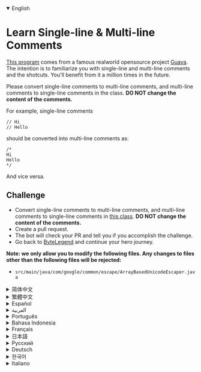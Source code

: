 <details open='true'>
<summary>English</summary>

# Learn Single-line & Multi-line Comments

[This program](https://github.com/ByteLegendQuest/java-single-multi-line-comment/blob/main/src/main/java/com/google/common/escape/ArrayBasedUnicodeEscaper.java) comes from a famous realworld opensource project [Guava](https://github.com/google/guava).
The intention is to familiarize you with single-line and multi-line comments and the shotcuts.
You'll benefit from it a million times in the future.

Please convert single-line comments to multi-line comments, and multi-line comments to single-line comments in the class.
**DO NOT change the content of the comments.**

For example, single-line comments

```
// Hi
// Hello
```

should be converted into multi-line comments as:

```
/*
Hi
Hello
*/
```

And vice versa.

## Challenge
- Convert single-line comments to multi-line comments, and multi-line comments to single-line comments in [this class](https://github.com/ByteLegendQuest/java-single-multi-line-comment/blob/main/src/main/java/com/google/common/escape/ArrayBasedUnicodeEscaper.java).
  **DO NOT change the content of the comments.**
- Create a pull request.
- The bot will check your PR and tell you if you accomplish the challenge.
- Go back to [ByteLegend](https://bytelegend.com) and continue your hero journey.


**Note: we only allow you to modify the following files.
Any changes to files other than the following files will be rejected:**

- `src/main/java/com/google/common/escape/ArrayBasedUnicodeEscaper.java`
</details>
<details>
<summary>简体中文</summary>

# 学习编写单行和多行注释

[这个程序](https://github.com/ByteLegendQuest/java-single-multi-line-comment/blob/main/src/main/java/com/google/common/escape/ArrayBasedUnicodeEscaper.java)来自于真实世界中的著名的开源项目[Guava](https://github.com/google/guava)。
这个练习的目的是让你熟悉注释（单行、多行）的写法及快捷键，你会在未来无数次地用到这些知识。

请将其中的单行注释改成多行注释，多行注释改成单行注释。**不要修改注释内容本身。**

例如，单行注释

```
// 今天
// 天气不错
```

改写成多行注释

```
/*
今天
天气不错
*/
```

反之亦然。

## 挑战
- 将[这个程序](https://github.com/ByteLegendQuest/java-single-multi-line-comment/blob/main/src/main/java/com/google/common/escape/ArrayBasedUnicodeEscaper.java)的单行注释改成多行注释，多行注释改成单行注释。**不要修改注释内容本身。**
- 你可以使用任意一种方法完成挑战（最好先在自己的本地电脑上测试通过）：
  - 使用下面的网页编辑器。
  - 创建一个GitHub Pull Request。
- 机器人将会检查你的答案，告诉你你是否通过了挑战。
- 回到[字节传说](https://bytelegend.com)，然后继续你的英雄旅程。


**注意：我们只允许您修改以下文件，任何对其他文件的修改都会被拒绝：**

- `src/main/java/com/google/common/escape/ArrayBasedUnicodeEscaper.java`
</details>
<details>
<summary>繁體中文</summary>

<h1>學習單行和多行註釋</h1><p><a href="https://github.com/ByteLegendQuest/java-single-multi-line-comment/blob/main/src/main/java/com/google/common/escape/ArrayBasedUnicodeEscaper.java" target="_blank">這個程序</a>來自一個著名的現實世界開源項目<a href="https://github.com/google/guava" target="_blank">Guava</a> 。目的是讓您熟悉單行和多行註釋以及快捷方式。將來你會從中受益一百萬次。</p><p>請將單行註釋轉換為多行註釋，將多行註釋轉換為類中的單行註釋。<strong>不要更改評論的內容。</strong></p><p>例如，單行註釋</p><pre class="notranslate"><code class="notranslate">// Hi
// Hello
</code></pre><p>應轉換為多行註釋：</p><pre class="notranslate"><code class="notranslate">/*
Hi
Hello
*/
</code></pre><p>反之亦然。</p><h2>挑戰</h2><ul><li><a href="https://github.com/ByteLegendQuest/java-single-multi-line-comment/blob/main/src/main/java/com/google/common/escape/ArrayBasedUnicodeEscaper.java" target="_blank">在這個類</a>中將單行註釋轉換為多行註釋，將多行註釋轉換為單行註釋。<strong>不要更改評論的內容。</strong></li><li>創建拉取請求。</li><li>機器人將檢查您的 PR 並告訴您是否完成了挑戰。</li><li>回到<a href="https://bytelegend.com" target="_blank">ByteLegend</a> ，繼續你的英雄之旅。</li></ul><p><strong>注意：我們只允許您修改以下文件。對以下文件以外的文件的任何更改都將被拒絕：</strong></p><ul><li> <code class="notranslate">src/main/java/com/google/common/escape/ArrayBasedUnicodeEscaper.java</code></li></ul></details>
<details>
<summary>Español</summary>

<h1>Aprenda comentarios de una sola línea y de varias líneas</h1><p> <a href="https://github.com/ByteLegendQuest/java-single-multi-line-comment/blob/main/src/main/java/com/google/common/escape/ArrayBasedUnicodeEscaper.java" target="_blank">Este programa</a> proviene de un famoso proyecto de código abierto del mundo real, <a href="https://github.com/google/guava" target="_blank">Guava</a> . La intención es familiarizarlo con los comentarios de una sola línea y de varias líneas y los cortes de planos. Te beneficiarás un millón de veces en el futuro.</p><p> Convierta los comentarios de una sola línea en comentarios de varias líneas y los comentarios de varias líneas en comentarios de una sola línea en la clase. <strong>NO cambie el contenido de los comentarios.</strong></p><p> Por ejemplo, comentarios de una sola línea</p><pre class="notranslate"><code class="notranslate">// Hi
// Hello
</code></pre><p>debe convertirse en comentarios de varias líneas como:</p><pre class="notranslate"><code class="notranslate">/*
Hi
Hello
*/
</code></pre><p>Y viceversa.</p><h2> Desafío</h2><ul><li> Convierta comentarios de una sola línea en comentarios de varias líneas y comentarios de varias líneas en comentarios de una sola línea en <a href="https://github.com/ByteLegendQuest/java-single-multi-line-comment/blob/main/src/main/java/com/google/common/escape/ArrayBasedUnicodeEscaper.java" target="_blank">esta clase</a> . <strong>NO cambie el contenido de los comentarios.</strong></li><li> Crea una solicitud de extracción.</li><li> El bot comprobará tus relaciones públicas y te dirá si logras el desafío.</li><li> Vuelve a <a href="https://bytelegend.com" target="_blank">ByteLegend</a> y continúa tu viaje de héroe.</li></ul><p> <strong>Nota: solo le permitimos modificar los siguientes archivos. Se rechazará cualquier cambio en archivos que no sean los siguientes:</strong></p><ul><li> <code class="notranslate">src/main/java/com/google/common/escape/ArrayBasedUnicodeEscaper.java</code></li></ul></details>
<details>
<summary>العربية</summary>

<h1 style=";text-align:right;direction:rtl">تعلم التعليقات أحادية السطر ومتعددة الأسطر</h1><p style=";text-align:right;direction:rtl"> <a href="https://github.com/ByteLegendQuest/java-single-multi-line-comment/blob/main/src/main/java/com/google/common/escape/ArrayBasedUnicodeEscaper.java" target="_blank">يأتي هذا البرنامج</a> <a href="https://github.com/google/guava" target="_blank">من مشروع جوافة</a> مفتوح المصدر مشهور من realworld. القصد من ذلك هو تعريفك بالتعليقات أحادية السطر ومتعددة الأسطر والتعليقات. ستستفيد منه مليون مرة في المستقبل.</p><p style=";text-align:right;direction:rtl"> يرجى تحويل التعليقات أحادية السطر إلى تعليقات متعددة الأسطر ، والتعليقات متعددة الأسطر إلى تعليقات ذات سطر واحد في الفصل. <strong>لا تغير محتوى التعليقات.</strong></p><p style=";text-align:right;direction:rtl"> على سبيل المثال ، التعليقات أحادية السطر</p><pre class="notranslate" style=";text-align:right;direction:rtl"> <code class="notranslate">// Hi
// Hello
</code></pre><p style=";text-align:right;direction:rtl">إلى تعليقات متعددة الأسطر على النحو التالي:</p><pre class="notranslate" style=";text-align:right;direction:rtl"> <code class="notranslate">/*
Hi
Hello
*/
</code></pre><p style=";text-align:right;direction:rtl">والعكس صحيح.</p><h2 style=";text-align:right;direction:rtl"> تحد</h2><ul style=";text-align:right;direction:rtl"><li style=";text-align:right;direction:rtl"> قم بتحويل التعليقات أحادية السطر إلى تعليقات متعددة الأسطر ، وتعليقات متعددة الأسطر إلى تعليقات أحادية السطر في <a href="https://github.com/ByteLegendQuest/java-single-multi-line-comment/blob/main/src/main/java/com/google/common/escape/ArrayBasedUnicodeEscaper.java" target="_blank">هذا الفصل</a> . <strong>لا تغير محتوى التعليقات.</strong></li><li style=";text-align:right;direction:rtl"> قم بإنشاء طلب سحب.</li><li style=";text-align:right;direction:rtl"> سيتحقق الروبوت من العلاقات العامة الخاصة بك ويخبرك إذا أنجزت التحدي.</li><li style=";text-align:right;direction:rtl"> ارجع إلى <a href="https://bytelegend.com" target="_blank">ByteLegend وتابع</a> رحلة بطلك.</li></ul><p style=";text-align:right;direction:rtl"> <strong>ملاحظة: نسمح لك فقط بتعديل الملفات التالية. سيتم رفض أي تغييرات يتم إجراؤها على الملفات بخلاف الملفات التالية:</strong></p><ul style=";text-align:right;direction:rtl"><li style=";text-align:right;direction:rtl"> <code class="notranslate">src/main/java/com/google/common/escape/ArrayBasedUnicodeEscaper.java</code></li></ul></details>
<details>
<summary>Português</summary>

<h1>Aprenda comentários de linha única e multilinha</h1><p> <a href="https://github.com/ByteLegendQuest/java-single-multi-line-comment/blob/main/src/main/java/com/google/common/escape/ArrayBasedUnicodeEscaper.java" target="_blank">Este programa</a> vem de um famoso projeto de código aberto do mundo real, <a href="https://github.com/google/guava" target="_blank">Guava</a> . A intenção é familiarizá-lo com comentários de uma linha e várias linhas e os cortes de fotos. Você se beneficiará com isso um milhão de vezes no futuro.</p><p> Converta os comentários de uma linha em comentários de várias linhas e os comentários de várias linhas em comentários de uma linha na classe. <strong>NÃO mude o conteúdo dos comentários.</strong></p><p> Por exemplo, comentários de uma linha</p><pre class="notranslate"><code class="notranslate">// Hi
// Hello
</code></pre><p>deve ser convertido em comentários de várias linhas como:</p><pre class="notranslate"><code class="notranslate">/*
Hi
Hello
*/
</code></pre><p>E vice versa.</p><h2> Desafio</h2><ul><li> Converta comentários de uma linha em comentários de várias linhas e comentários de várias linhas em comentários de uma linha <a href="https://github.com/ByteLegendQuest/java-single-multi-line-comment/blob/main/src/main/java/com/google/common/escape/ArrayBasedUnicodeEscaper.java" target="_blank">nesta classe</a> . <strong>NÃO mude o conteúdo dos comentários.</strong></li><li> Crie uma solicitação de pull.</li><li> O bot verificará seu PR e lhe dirá se você cumpriu o desafio.</li><li> Volte para <a href="https://bytelegend.com" target="_blank">ByteLegend</a> e continue sua jornada de herói.</li></ul><p> <strong>Nota: nós apenas permitimos que você modifique os seguintes arquivos. Quaisquer alterações em arquivos que não sejam os seguintes serão rejeitadas:</strong></p><ul><li> <code class="notranslate">src/main/java/com/google/common/escape/ArrayBasedUnicodeEscaper.java</code></li></ul></details>
<details>
<summary>Bahasa Indonesia</summary>

<h1>Pelajari Komentar Single-line &amp; Multi-line</h1><p> <a href="https://github.com/ByteLegendQuest/java-single-multi-line-comment/blob/main/src/main/java/com/google/common/escape/ArrayBasedUnicodeEscaper.java" target="_blank">Program ini</a> berasal dari proyek opensource dunia nyata <a href="https://github.com/google/guava" target="_blank">Guava yang terkenal</a> . Tujuannya adalah untuk membiasakan Anda dengan komentar satu baris dan banyak baris serta cuplikannya. Anda akan mendapatkan keuntungan dari itu satu juta kali di masa depan.</p><p> Harap ubah komentar satu baris menjadi komentar multi-baris, dan komentar multi-baris menjadi komentar satu baris di kelas. <strong>JANGAN mengubah isi komentar.</strong></p><p> Misalnya, komentar satu baris</p><pre class="notranslate"><code class="notranslate">// Hi
// Hello
</code></pre><p>harus diubah menjadi komentar multi-baris sebagai:</p><pre class="notranslate"><code class="notranslate">/*
Hi
Hello
*/
</code></pre><p>Dan sebaliknya.</p><h2> Tantangan</h2><ul><li> Ubah komentar satu baris menjadi komentar multi-baris, dan komentar multi-baris menjadi komentar satu baris di <a href="https://github.com/ByteLegendQuest/java-single-multi-line-comment/blob/main/src/main/java/com/google/common/escape/ArrayBasedUnicodeEscaper.java" target="_blank">kelas ini</a> . <strong>JANGAN mengubah isi komentar.</strong></li><li> Buat permintaan tarik.</li><li> Bot akan memeriksa PR Anda dan memberi tahu Anda jika Anda menyelesaikan tantangan.</li><li> Kembali ke <a href="https://bytelegend.com" target="_blank">ByteLegend</a> dan lanjutkan perjalanan pahlawan Anda.</li></ul><p> <strong>Catatan: kami hanya mengizinkan Anda untuk mengubah file berikut. Setiap perubahan pada file selain file berikut akan ditolak:</strong></p><ul><li> <code class="notranslate">src/main/java/com/google/common/escape/ArrayBasedUnicodeEscaper.java</code></li></ul></details>
<details>
<summary>Français</summary>

<h1>Apprendre les commentaires sur une ligne et sur plusieurs lignes</h1><p> <a href="https://github.com/ByteLegendQuest/java-single-multi-line-comment/blob/main/src/main/java/com/google/common/escape/ArrayBasedUnicodeEscaper.java" target="_blank">Ce programme</a> vient d&#39;un célèbre projet opensource du monde réel <a href="https://github.com/google/guava" target="_blank">Guava</a> . L&#39;intention est de vous familiariser avec les commentaires monolignes et multilignes et les plans de coupe. Vous en profiterez un million de fois à l&#39;avenir.</p><p> Veuillez convertir les commentaires sur une seule ligne en commentaires sur plusieurs lignes et les commentaires sur plusieurs lignes en commentaires sur une seule ligne dans la classe. <strong>NE PAS modifier le contenu des commentaires.</strong></p><p> Par exemple, les commentaires sur une seule ligne</p><pre class="notranslate"><code class="notranslate">// Hi
// Hello
</code></pre><p>devrait être converti en commentaires multilignes comme :</p><pre class="notranslate"><code class="notranslate">/*
Hi
Hello
*/
</code></pre><p>Et vice versa.</p><h2> Défi</h2><ul><li> Convertissez les commentaires sur une seule ligne en commentaires sur plusieurs lignes et les commentaires sur plusieurs lignes en commentaires sur une seule ligne dans <a href="https://github.com/ByteLegendQuest/java-single-multi-line-comment/blob/main/src/main/java/com/google/common/escape/ArrayBasedUnicodeEscaper.java" target="_blank">cette classe</a> . <strong>NE PAS modifier le contenu des commentaires.</strong></li><li> Créez une demande de tirage.</li><li> Le bot vérifiera votre PR et vous dira si vous réussissez le défi.</li><li> Retournez à <a href="https://bytelegend.com" target="_blank">ByteLegend</a> et continuez votre voyage de héros.</li></ul><p> <strong>Remarque : nous vous permettons uniquement de modifier les fichiers suivants. Toute modification apportée aux fichiers autres que les fichiers suivants sera rejetée :</strong></p><ul><li> <code class="notranslate">src/main/java/com/google/common/escape/ArrayBasedUnicodeEscaper.java</code></li></ul></details>
<details>
<summary>日本語</summary>

<h1>単一行および複数行のコメントを学ぶ</h1><p><a href="https://github.com/ByteLegendQuest/java-single-multi-line-comment/blob/main/src/main/java/com/google/common/escape/ArrayBasedUnicodeEscaper.java" target="_blank">このプログラム</a>は、有名な現実世界のオープンソースプロジェクト<a href="https://github.com/google/guava" target="_blank">Guavaからのもの</a>です。目的は、1行および複数行のコメントとショットカットに慣れることです。あなたは将来それから百万回利益を得るでしょう。</p><p>クラス内の単一行コメントを複数行コメントに変換し、複数行コメントを単一行コメントに変換してください。<strong>コメントの内容は変更しないでください。</strong></p><p>たとえば、1行のコメント</p><pre class="notranslate"><code class="notranslate">// Hi
// Hello
</code></pre><p>次のように複数行コメントに変換する必要があります。</p><pre class="notranslate"><code class="notranslate">/*
Hi
Hello
*/
</code></pre><p>およびその逆。</p><h2>チャレンジ</h2><ul><li><a href="https://github.com/ByteLegendQuest/java-single-multi-line-comment/blob/main/src/main/java/com/google/common/escape/ArrayBasedUnicodeEscaper.java" target="_blank">このクラス</a>では、単一行コメントを複数行コメントに変換し、複数行コメントを単一行コメントに変換します。<strong>コメントの内容は変更しないでください。</strong></li><li>プルリクエストを作成します。</li><li>ボットはPRをチェックし、チャレンジを達成したかどうかを通知します。</li><li> <a href="https://bytelegend.com" target="_blank">ByteLegendに</a>戻り、ヒーローの旅を続けてください。</li></ul><p><strong>注：変更できるのは次のファイルのみです。次のファイル以外のファイルへの変更は拒否されます。</strong></p><ul><li> <code class="notranslate">src/main/java/com/google/common/escape/ArrayBasedUnicodeEscaper.java</code></li></ul></details>
<details>
<summary>Русский</summary>

<h1>Изучите однострочные и многострочные комментарии</h1><p> <a href="https://github.com/ByteLegendQuest/java-single-multi-line-comment/blob/main/src/main/java/com/google/common/escape/ArrayBasedUnicodeEscaper.java" target="_blank">Эта программа</a> взята из известного реального проекта с открытым исходным кодом <a href="https://github.com/google/guava" target="_blank">Guava</a> . Цель состоит в том, чтобы познакомить вас с однострочными и многострочными комментариями и фрагментами. Вы получите от этого миллион раз выгоду в будущем.</p><p> Преобразуйте однострочные комментарии в многострочные комментарии, а многострочные комментарии в однострочные комментарии в классе. <strong>НЕ меняйте содержание комментариев.</strong></p><p> Например, однострочные комментарии</p><pre class="notranslate"><code class="notranslate">// Hi
// Hello
</code></pre><p>должны быть преобразованы в многострочные комментарии как:</p><pre class="notranslate"><code class="notranslate">/*
Hi
Hello
*/
</code></pre><p>Наоборот.</p><h2> Вызов</h2><ul><li> Преобразуйте однострочные комментарии в многострочные комментарии и многострочные комментарии в однострочные комментарии в <a href="https://github.com/ByteLegendQuest/java-single-multi-line-comment/blob/main/src/main/java/com/google/common/escape/ArrayBasedUnicodeEscaper.java" target="_blank">этом классе</a> . <strong>НЕ меняйте содержание комментариев.</strong></li><li> Создайте запрос на перенос.</li><li> Бот проверит ваш PR и скажет, справитесь ли вы с задачей.</li><li> Вернитесь в <a href="https://bytelegend.com" target="_blank">ByteLegend</a> и продолжите свой путь героя.</li></ul><p> <strong>Примечание: мы разрешаем вам изменять только следующие файлы. Любые изменения в файлах, кроме следующих, будут отклонены:</strong></p><ul><li> <code class="notranslate">src/main/java/com/google/common/escape/ArrayBasedUnicodeEscaper.java</code></li></ul></details>
<details>
<summary>Deutsch</summary>

<h1>Lernen Sie einzeilige und mehrzeilige Kommentare</h1><p> <a href="https://github.com/ByteLegendQuest/java-single-multi-line-comment/blob/main/src/main/java/com/google/common/escape/ArrayBasedUnicodeEscaper.java" target="_blank">Dieses Programm</a> stammt aus einem berühmten Open-Source-Projekt <a href="https://github.com/google/guava" target="_blank">Guava</a> . Die Absicht ist, Sie mit ein- und mehrzeiligen Kommentaren und den Shotcuts vertraut zu machen. Davon werden Sie in Zukunft millionenfach profitieren.</p><p> Bitte konvertieren Sie einzeilige Kommentare in mehrzeilige Kommentare und mehrzeilige Kommentare in einzeilige Kommentare in der Klasse. <strong>Ändere NICHT den Inhalt der Kommentare.</strong></p><p> Zum Beispiel einzeilige Kommentare</p><pre class="notranslate"><code class="notranslate">// Hi
// Hello
</code></pre><p>sollte wie folgt in mehrzeilige Kommentare umgewandelt werden:</p><pre class="notranslate"><code class="notranslate">/*
Hi
Hello
*/
</code></pre><p>Und umgekehrt.</p><h2> Herausforderung</h2><ul><li> <a href="https://github.com/ByteLegendQuest/java-single-multi-line-comment/blob/main/src/main/java/com/google/common/escape/ArrayBasedUnicodeEscaper.java" target="_blank">Konvertieren Sie in dieser Klasse</a> einzeilige Kommentare in mehrzeilige Kommentare und mehrzeilige Kommentare in einzeilige Kommentare. <strong>Ändere NICHT den Inhalt der Kommentare.</strong></li><li> Erstellen Sie eine Pull-Anfrage.</li><li> Der Bot überprüft Ihre PR und teilt Ihnen mit, ob Sie die Herausforderung meistern.</li><li> Gehen Sie zurück zu <a href="https://bytelegend.com" target="_blank">ByteLegend</a> und setzen Sie Ihre Heldenreise fort.</li></ul><p> <strong>Hinweis: Wir erlauben Ihnen nur, die folgenden Dateien zu ändern. Alle Änderungen an Dateien, die nicht die folgenden Dateien sind, werden abgelehnt:</strong></p><ul><li> <code class="notranslate">src/main/java/com/google/common/escape/ArrayBasedUnicodeEscaper.java</code></li></ul></details>
<details>
<summary>한국어</summary>

<h1>한 줄 및 여러 줄 주석 알아보기</h1><p> <a href="https://github.com/ByteLegendQuest/java-single-multi-line-comment/blob/main/src/main/java/com/google/common/escape/ArrayBasedUnicodeEscaper.java" target="_blank">이 프로그램</a> 은 유명한 실제 오픈 소스 프로젝트 <a href="https://github.com/google/guava" target="_blank">Guava</a> 에서 가져온 것입니다. 한 줄 및 여러 줄 주석과 샷컷에 익숙해지도록 하기 위한 것입니다. 앞으로 백만 번이나 혜택을 보게 될 것입니다.</p><p> 클래스에서 한 줄 주석을 여러 줄 주석으로, 여러 줄 주석을 한 줄 주석으로 변환하십시오. <strong>댓글의 내용을 변경하지 마십시오.</strong></p><p> 예를 들어, 한 줄 주석</p><pre class="notranslate"><code class="notranslate">// Hi
// Hello
</code></pre><p>다음과 같이 여러 줄 주석으로 변환해야 합니다.</p><pre class="notranslate"><code class="notranslate">/*
Hi
Hello
*/
</code></pre><p>그 반대.</p><h2> 도전</h2><ul><li> <a href="https://github.com/ByteLegendQuest/java-single-multi-line-comment/blob/main/src/main/java/com/google/common/escape/ArrayBasedUnicodeEscaper.java" target="_blank">이 클래스</a> 에서 한 줄 주석을 여러 줄 주석으로 변환하고 여러 줄 주석을 한 줄 주석으로 변환합니다. <strong>댓글의 내용을 변경하지 마십시오.</strong></li><li> 풀 리퀘스트를 생성합니다.</li><li> 봇은 PR을 확인하고 도전 과제를 달성했는지 알려줍니다.</li><li> <a href="https://bytelegend.com" target="_blank">ByteLegend로</a> 돌아가 영웅 여정을 계속하세요.</li></ul><p> <strong>참고: 다음 파일만 수정할 수 있습니다. 다음 파일 이외의 파일에 대한 모든 변경 사항은 거부됩니다.</strong></p><ul><li> <code class="notranslate">src/main/java/com/google/common/escape/ArrayBasedUnicodeEscaper.java</code></li></ul></details>
<details>
<summary>Italiano</summary>

<h1>Impara i commenti su una riga e su più righe</h1><p> <a href="https://github.com/ByteLegendQuest/java-single-multi-line-comment/blob/main/src/main/java/com/google/common/escape/ArrayBasedUnicodeEscaper.java" target="_blank">Questo programma</a> proviene da un famoso progetto opensource del mondo reale <a href="https://github.com/google/guava" target="_blank">Guava</a> . L&#39;intenzione è di familiarizzare con i commenti a riga singola e multilinea e gli shotcut. Ne trarrai beneficio un milione di volte in futuro.</p><p> Si prega di convertire i commenti su una riga in commenti su più righe e i commenti su più righe in commenti su una riga nella classe. <strong>NON modificare il contenuto dei commenti.</strong></p><p> Ad esempio, commenti su una riga</p><pre class="notranslate"><code class="notranslate">// Hi
// Hello
</code></pre><p>dovrebbe essere convertito in commenti su più righe come:</p><pre class="notranslate"><code class="notranslate">/*
Hi
Hello
*/
</code></pre><p>E viceversa.</p><h2> Sfida</h2><ul><li> Converti commenti a riga singola in commenti su più righe e commenti su più righe in commenti a riga singola in <a href="https://github.com/ByteLegendQuest/java-single-multi-line-comment/blob/main/src/main/java/com/google/common/escape/ArrayBasedUnicodeEscaper.java" target="_blank">questa classe</a> . <strong>NON modificare il contenuto dei commenti.</strong></li><li> Crea una richiesta pull.</li><li> Il bot controllerà il tuo PR e ti dirà se hai portato a termine la sfida.</li><li> Torna su <a href="https://bytelegend.com" target="_blank">ByteLegend</a> e continua il tuo viaggio da eroe.</li></ul><p> <strong>Nota: ti permettiamo di modificare solo i seguenti file. Qualsiasi modifica ai file diversi dai seguenti file verrà rifiutata:</strong></p><ul><li> <code class="notranslate">src/main/java/com/google/common/escape/ArrayBasedUnicodeEscaper.java</code></li></ul></details>